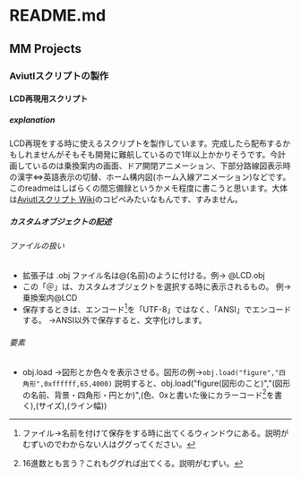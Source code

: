 # README.md
## MM Projects
### Aviutlスクリプトの製作
#### LCD再現用スクリプト
##### explanation
LCD再現をする時に使えるスクリプトを製作しています。完成したら配布するかもしれませんがそもそも開発に難航しているので1年以上かかりそうです。今計画しているのは乗換案内の画面、ドア開閉アニメーション、下部分路線図表示時の漢字⇔英語表示の切替、ホーム構内図(ホーム入線アニメーション)などです。このreadmeはしばらくの間忘備録というかメモ程度に書こうと思います。大体は[Aviutlスクリプト Wiki](https://aviutlscript.wiki.fc2.com/)のコピペみたいなもんです、すみません。
##### カスタムオブジェクトの記述
###### ファイルの扱い
+ 拡張子は .obj ファイル名は@(名前)のように付ける。例→ @LCD.obj
+ この「＠」は、カスタムオブジェクトを選択する時に表示されるもの。 例→乗換案内@LCD
+ 保存するときは、エンコード[^1]を「UTF-8」ではなく、「ANSI」でエンコードする。  →ANSI以外で保存すると、文字化けします。

[^1]: ファイル→名前を付けて保存をする時に出てくるウィンドウにある。説明がむずいのでわからない人はググってください。

###### 要素
+ obj.load  →図形とか色々を表示させる。図形の例→``obj.load("figure","四角形",0xffffff,65,4000)``   説明すると、obj.load("figure(図形のこと)","(図形の名前、背景・四角形・円とか)",(色、0xと書いた後にカラーコード[^2]を書く),(サイズ),(ライン幅))
[^2]: 16進数とも言う？これもググれば出てくる。説明がむずい。
